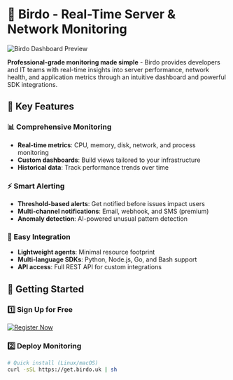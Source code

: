 # 🚀 Birdo - Real-Time Server & Network Monitoring

![Birdo Dashboard Preview](https://via.placeholder.com/800x400.png?text=Birdo+Dashboard+Preview) <!-- Replace with actual screenshot -->

**Professional-grade monitoring made simple** - Birdo provides developers and IT teams with real-time insights into server performance, network health, and application metrics through an intuitive dashboard and powerful SDK integrations.

## 🌟 Key Features

### 📊 Comprehensive Monitoring
- **Real-time metrics**: CPU, memory, disk, network, and process monitoring
- **Custom dashboards**: Build views tailored to your infrastructure
- **Historical data**: Track performance trends over time

### ⚡ Smart Alerting
- **Threshold-based alerts**: Get notified before issues impact users
- **Multi-channel notifications**: Email, webhook, and SMS (premium)
- **Anomaly detection**: AI-powered unusual pattern detection

### 🔌 Easy Integration
- **Lightweight agents**: Minimal resource footprint
- **Multi-language SDKs**: Python, Node.js, Go, and Bash support
- **API access**: Full REST API for custom integrations

## 🏁 Getting Started

### 1️⃣ Sign Up for Free
[![Register Now](https://img.shields.io/badge/Register-Free_Account-blue?style=for-the-badge&logo=google-chrome)](https://dashboard.birdo.uk/auth/signup)

### 2️⃣ Deploy Monitoring
```bash
# Quick install (Linux/macOS)
curl -sSL https://get.birdo.uk | sh
